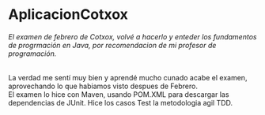 # AplicacionCotxox 
###### El examen de febrero de Cotxox, volvé a hacerlo y enteder los fundamentos de progrmación en Java, por recomendacion de mi profesor de programación.  
La verdad me sentí muy bien y aprendé mucho cunado acabe el examen, aprovechando lo que habiamos visto despues de Febrero.  
El examen lo hice con Maven, usando POM.XML para descargar las dependencias de JUnit. Hice los casos Test la metodologia agil TDD.
